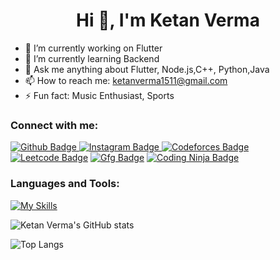  <h1 align="center">Hi 👋, I'm Ketan Verma</h1>

- 🔭 I’m currently working on Flutter
- 🌱 I’m currently learning Backend
- 💬 Ask me anything about Flutter, Node.js,C++, Python,Java
- 📫 How to reach me: ketanverma1511@gmail.com
- ⚡ Fun fact: Music Enthusiast, Sports
  
### Connect with me:
<div id="badges">
  <a href="https://github.com/Ketan-Verma21">
    <img src="https://img.shields.io/badge/Github-white?style=for-the-badge&logo=Github&logoColor=black" alt="Github Badge"/>
  </a>
   <a href="https://www.instagram.com/ketan_verma1511/">
    <img src="https://img.shields.io/badge/Instagram-purple?style=for-the-badge&logo=instagram&logoColor=white" alt="Instagram Badge"/>
  </a>
   <a href="https://codeforces.com/profile/ketanverma1511" target="blank"><img src="https://img.shields.io/badge/Codeforces-white?style=for-the-badge&logo=Codeforces&logoColor=black" alt="Codeforces Badge"  /></a>
  <a href="https://leetcode.com/ketanverma1511/" target="blank"><img src="https://img.shields.io/badge/Leetcode-orange?style=for-the-badge&logo=Leetcode&logoColor=black" alt="Leetcode Badge" /></a>
  <a href="https://auth.geeksforgeeks.org/user/ketanver3277" target="blank"><img src="https://img.shields.io/badge/GFG-green?style=for-the-badge&logo=GeeksForGeeks&logoColor=white" alt="Gfg Badge" /></a>
 <a href="https://www.codingninjas.com/studio/profile/294ae999-7b2e-472c-9c13-3aeb8d6ac85f" target="blank"><img src="https://img.shields.io/badge/GFG-orange?style=for-the-badge&logo=CodingNinjas&logoColor=black" alt="Coding Ninja Badge" /></a>
</div>

### Languages and Tools:
[![My Skills](https://skillicons.dev/icons?i=flutter,dart,github,git,postman,figma,idea,c,cpp,python,java,kotlin,nodejs,androidstudio,discord,express,firebase,js,mongodb,vscode,mysql)](https://skillicons.dev)

![Ketan Verma's GitHub stats](https://github-readme-stats.vercel.app/api?username=Ketan-Verma21&show_icons=true&theme=dark)

![Top Langs](https://github-readme-stats.vercel.app/api/top-langs/?username=Ketan-Verma21&theme=dark)


<br>
